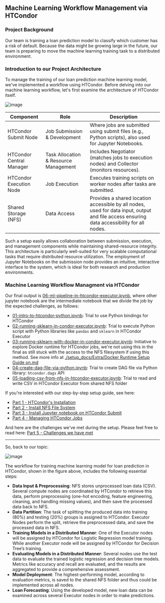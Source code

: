 ## Machine Learning Workflow Management via HTCondor

### Project Background
Our team is training a loan prediction model to classify which customer has a risk of default. Because the data might be growing large in the future, our team is preparing to move the machine learning training task to a distributed environment.

### Introduction to our Project Architecture
To manage the training of our loan prediction machine learning model, we've implemented a workflow using HTCondor. Before delving into our machine learning workflow, let's first examine the architecture of HTCondor itself.

![image](https://github.com/user-attachments/assets/0e017405-51c4-410a-a77c-01dab7ae0542)


| Component              | Role                                                                 | Description                                                                                                                                |
|--------------------------|----------------------------------------------------------------------|---------------------------------------------------------------------------------------------------------------------------------------------|
| HTCondor Submit Node     | Job Submission & Development                                          | Where jobs are submitted using submit files (e.g., Python scripts), also used for Jupyter Notebooks.                                   |
| HTCondor Central Manager | Task Allocation & Resource Management                                 | Includes Negotiator (matches jobs to execution nodes) and Collector (monitors resources).                                                |
| HTCondor Execution Node  | Job Execution                                                        | Executes training scripts on worker nodes after tasks are submitted.                                                                     |
| Shared Storage (NFS)     | Data Access                                                          | Provides a shared location accessible by all nodes, used for data input, output and file access ensuring data accessibility for all nodes. |

Such a setup easily allows collaboration between submission, execution, and management components while maintaining shared-resource integrity. This architecture is particularly well-suited for very scalable computational tasks that require distributed resource utilization. The employment of Jupyter Notebooks on the submission node provides an intuitive, interactive interface to the system, which is ideal for both research and production environments.

### Machine Learning Workflow Managment via HTCondor

Our final output is [06-ml-pipeline-in-htcondor-executor.ipynb](06-ml-pipeline-in-htcondor-executor.ipynb), where other jupyter notebook are the intermediate notebook that we divide the job by the expected challenges, as follows:
- [01-intro-to-htcondor-python.ipynb](01-intro-to-htcondor-python.ipynb): Trial to use Python bindings for HTCondor
- [02-running-sklearn-in-condor-executor.ipynb](02-running-sklearn-in-condor-executor.ipynb): Trial to execute Python script with Python libraries like `pandas` and `sklearn` in HTCondor Executor
- [03-running-sklearn-with-docker-in-condor-executor.ipynb](03-running-sklearn-with-docker-in-condor-executor.ipynb): Initiative to explore Docker runtime for HTCondor jobs, we're not using this in the final as still stuck with the access to the NFS filesystem if using this method. See more info at [./setup_docs/Extra/Docker Runtime Setup Guide on.md](./setup_docs/Extra/Docker%20Runtime%20Setup%20Guide%20on.md)
- [04-create-dag-file-via-python.ipynb](04-create-dag-file-via-python.ipynb): Trial to create DAG file via Python library: `htcondor.dags` API
- [05-loading-csv-from-nfs-in-htcondor-executor.ipynb](05-loading-csv-from-nfs-in-htcondor-executor.ipynb): Trial to read and write CSV in HTCondor Executor from shared NFS folder

If you're interested with our step-by-step setup guide, see here:
- [Part 1 - HTCondor's Installation](setup_docs/Part%201%20-%20HTCondor's%20Installation.md)
- [Part 2 - Install NFS File System](setup_docs/Part%202%20-%20Install%20NFS%20File%20System.md)
- [Part 3 - Install Jupyter notebook on HTCondor Submit](setup_docs/Part%203%20-%20Install%20Jupyter%20notebook.md)
- [Part 4 - Managing HTCondor Jobs](setup_docs/Part%204%20-%20%20Managing%20HTCondor%20Jobs.md)

And here are the challenges we've met during the setup. Please feel free to read here: [Part 5 - Challenges we have met](setup_docs/Part%205%20-%20Challenges%20we%20have%20met.md)

--------------------------------------------

So, back to our topic:

![image](https://github.com/user-attachments/assets/b69c43e1-e780-499b-9258-4d3658b8958d)

The workflow for training machine learning model for loan prediction in HTCondor, shown in the figure above, includes the following essential steps:

- **Data Input & Preprocessing**: NFS stores unprocessed loan data (CSV). Several compute nodes are coordinated by HTCondor to retrieve this data, perform preprocessing (one-hot encoding, feature engineering, cleaning, and handling missing values), and then save the processed data back to NFS.
- **Data Partition**: The task of splitting the produced data into training (80%) and testing (20%) groups is assigned to HTCondor. Executor Nodes perform the split, retrieve the preprocessed data, and save the processed data in NFS.
- **Training Models in a Distributed Manner**: One of the Executor nodes will be assigned by HTCondor for Logistic Regression model training. While another Executor node will be assigned by HTCondor for Decision Tree’s training.
- **Evaluating Models in a Distributed Manner**: Several nodes use the test data to evaluate the trained logistic regression and decision tree models. Metrics like accuracy and recall are evaluated, and the results are aggregated to provide a comprehensive assessment.
- **Model Deployment**: The highest-performing model, according to evaluation metrics, is saved to the shared NFS folder and thus could be implemented across all nodes.
- **Loan Forecasting**: Using the developed model, new loan data can be examined across several Executor nodes in order to make predictions.
